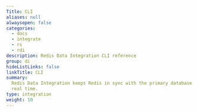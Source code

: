 ```yaml
---
Title: CLI
aliases: null
alwaysopen: false
categories:
  - docs
  - integrate
  - rs
  - rdi
description: Redis Data Integration CLI reference
group: di
hideListLinks: false
linkTitle: CLI
summary:
  Redis Data Integration keeps Redis in sync with the primary database in near
  real time.
type: integration
weight: 10
---
```


